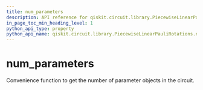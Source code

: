 ```yaml
---
title: num_parameters
description: API reference for qiskit.circuit.library.PiecewiseLinearPauliRotations.num_parameters
in_page_toc_min_heading_level: 1
python_api_type: property
python_api_name: qiskit.circuit.library.PiecewiseLinearPauliRotations.num_parameters
---
```


# num\_parameters

Convenience function to get the number of parameter objects in the circuit.

